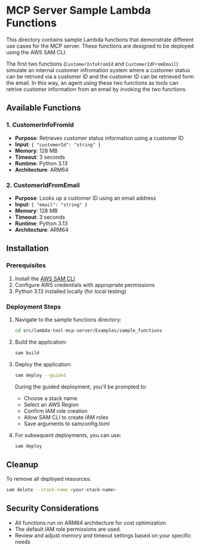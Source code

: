 # MCP Server Sample Lambda Functions

This directory contains sample Lambda functions that demonstrate different use cases for the MCP server. These functions are designed to be deployed using the AWS SAM CLI.

The first two functions (`CustomerInfoFromId` and `CustomerIdFromEmail`) simulate an internal customer infromation system where a customer status can be retrived via a customer ID and the customer ID can be retrieved form the email. In this way, an agent using these two functions as tools can retrive customer information from an email by invoking the two functions.

## Available Functions

### 1. CustomerInfoFromId

- **Purpose**: Retrieves customer status information using a customer ID
- **Input**: `{ "customerId": "string" }`
- **Memory**: 128 MB
- **Timeout**: 3 seconds
- **Runtime**: Python 3.13
- **Architecture**: ARM64

### 2. CustomerIdFromEmail

- **Purpose**: Looks up a customer ID using an email address
- **Input**: `{ "email": "string" }`
- **Memory**: 128 MB
- **Timeout**: 3 seconds
- **Runtime**: Python 3.13
- **Architecture**: ARM64

## Installation

### Prerequisites

1. Install the [AWS SAM CLI](https://docs.aws.amazon.com/serverless-application-model/latest/developerguide/serverless-sam-cli-install.html)
2. Configure AWS credentials with appropriate permissions
3. Python 3.13 installed locally (for local testing)

### Deployment Steps

1. Navigate to the sample functions directory:

   ```bash
   cd src/lambda-tool-mcp-server/Examples/sample_functions
   ```

2. Build the application:

   ```bash
   sam build
   ```

3. Deploy the application:

   ```bash
   sam deploy --guided
   ```

   During the guided deployment, you'll be prompted to:
   - Choose a stack name
   - Select an AWS Region
   - Confirm IAM role creation
   - Allow SAM CLI to create IAM roles
   - Save arguments to samconfig.toml

4. For subsequent deployments, you can use:

   ```bash
   sam deploy
   ```

## Cleanup

To remove all deployed resources:

```bash
sam delete --stack-name <your-stack-name>
```

## Security Considerations

- All functions run on ARM64 architecture for cost optimization
- The default IAM role permissions are used.
- Review and adjust memory and timeout settings based on your specific needs
